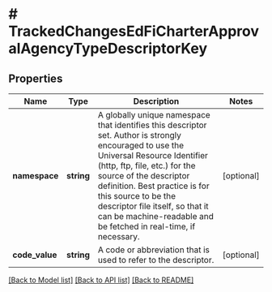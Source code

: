 # # TrackedChangesEdFiCharterApprovalAgencyTypeDescriptorKey

## Properties

Name | Type | Description | Notes
------------ | ------------- | ------------- | -------------
**namespace** | **string** | A globally unique namespace that identifies this descriptor set. Author is strongly encouraged to use the Universal Resource Identifier (http, ftp, file, etc.) for the source of the descriptor definition. Best practice is for this source to be the descriptor file itself, so that it can be machine-readable and be fetched in real-time, if necessary. | [optional]
**code_value** | **string** | A code or abbreviation that is used to refer to the descriptor. | [optional]

[[Back to Model list]](../../README.md#models) [[Back to API list]](../../README.md#endpoints) [[Back to README]](../../README.md)
